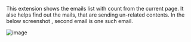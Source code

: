 This extension shows the emails list with count from the current page. It alse helps find out the mails, that are sending un-related contents. In the below screenshot , second email is one such email.

![image](https://user-images.githubusercontent.com/20777854/153370014-d23f0641-b4dd-454f-8888-5e05c13e063f.png)
